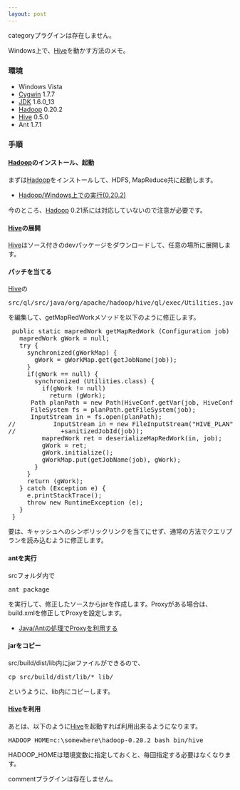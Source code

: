 ```yaml
---
layout: post
---
```

<p><span class="error">categoryプラグインは存在しません。</span></p>
<p>Windows上で、<a href="http://hive.apache.org/">Hive</a>を動かす方法のメモ。</p>
<h3>環境</h3>
<ul>
<li>Windows Vista</li>
<li><a href="http://cygwin.com/">Cygwin</a> 1.7.7</li>
<li><a href="http://java.sun.com/j2se/">JDK</a> 1.6.0_13</li>
<li><a href="http://hadoop.apache.org/core/">Hadoop</a> 0.20.2</li>
<li><a href="http://hive.apache.org/">Hive</a> 0.5.0</li>
<li>Ant 1.7.1</li>
</ul>
<h3>手順</h3>
<h4><a href="http://hadoop.apache.org/core/">Hadoop</a>のインストール、起動</h4>
<p>まずは<a href="http://hadoop.apache.org/core/">Hadoop</a>をインストールして、HDFS, MapReduce共に起動します。</p>
<ul>
<li><a href="/?page=Hadoop%2FWindows%BE%E5%A4%C7%A4%CE%BC%C2%B9%D4%280%2E20%2E2%29" class="wikipage">Hadoop/Windows上での実行(0.20.2)</a></li>
</ul>
<p>今のところ、<a href="http://hadoop.apache.org/core/">Hadoop</a> 0.21系には対応していないので注意が必要です。</p>
<h4><a href="http://hive.apache.org/">Hive</a>の展開</h4>
<p><a href="http://hive.apache.org/">Hive</a>はソース付きのdevパッケージをダウンロードして、任意の場所に展開します。</p>
<h4>パッチを当てる</h4>
<p><a href="http://hive.apache.org/">Hive</a>の</p>
<pre>src/ql/src/java/org/apache/hadoop/hive/ql/exec/Utilities.java
</pre>
<p>を編集して、getMapRedWorkメソッドを以下のように修正します。</p>
<pre> public static mapredWork getMapRedWork (Configuration job) {
   mapredWork gWork = null;
   try {
     synchronized(gWorkMap) {
       gWork = gWorkMap.get(getJobName(job));
     }
     if(gWork == null) {
       synchronized (Utilities.class) {
         if(gWork != null)
           return (gWork);
	  Path planPath = new Path(HiveConf.getVar(job, HiveConf.ConfVars.PLAN));
	  FileSystem fs = planPath.getFileSystem(job);
	  InputStream in = fs.open(planPath);
//          InputStream in = new FileInputStream(&quot;HIVE_PLAN&quot;
//            +sanitizedJobId(job));
         mapredWork ret = deserializeMapRedWork(in, job);
         gWork = ret;
         gWork.initialize();
         gWorkMap.put(getJobName(job), gWork);
       }
     }
     return (gWork);
   } catch (Exception e) {
     e.printStackTrace();
     throw new RuntimeException (e);
   }
 }
</pre>
<p>要は、キャッシュへのシンボリックリンクを当てにせず、通常の方法でクエリプランを読み込むように修正します。</p>
<h4>antを実行</h4>
<p>srcフォルダ内で</p>
<pre>ant package
</pre>
<p>を実行して、修正したソースからjarを作成します。Proxyがある場合は、build.xmlを修正してProxyを設定します。</p>
<ul>
<li><a href="/?page=Java%2FAnt%A4%CE%BD%E8%CD%FD%A4%C7Proxy%A4%F2%CD%F8%CD%D1%A4%B9%A4%EB" class="wikipage">Java/Antの処理でProxyを利用する</a></li>
</ul>
<h4>jarをコピー</h4>
<p>src/build/dist/lib内にjarファイルができるので、</p>
<pre>cp src/build/dist/lib/* lib/
</pre>
<p>というように、lib内にコピーします。</p>
<h4><a href="http://hive.apache.org/">Hive</a>を利用</h4>
<p>あとは、以下のように<a href="http://hive.apache.org/">Hive</a>を起動すれば利用出来るようになります。</p>
<pre>HADOOP_HOME=c:\somewhere\hadoop-0.20.2 bash bin/hive
</pre>
<p>HADOOP_HOMEは環境変数に指定しておくと、毎回指定する必要はなくなります。</p>
<p><span class="error">commentプラグインは存在しません。</span> </p>

